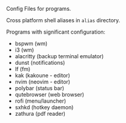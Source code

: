 Config Files for programs.

Cross platform shell aliases in `alias` directory.

Programs with significant configuration:
* bspwm (wm)
* i3 (wm)
* alacritty (backup terminal emulator)
* dunst (notifications)
* lf (fm)
* kak (kakoune - editor)
* nvim (neovim - editor)
* polybar (status bar)
* qutebrowser (web browser)
* rofi (menu/launcher)
* sxhkd (hotkey daemon)
* zathura (pdf reader)
